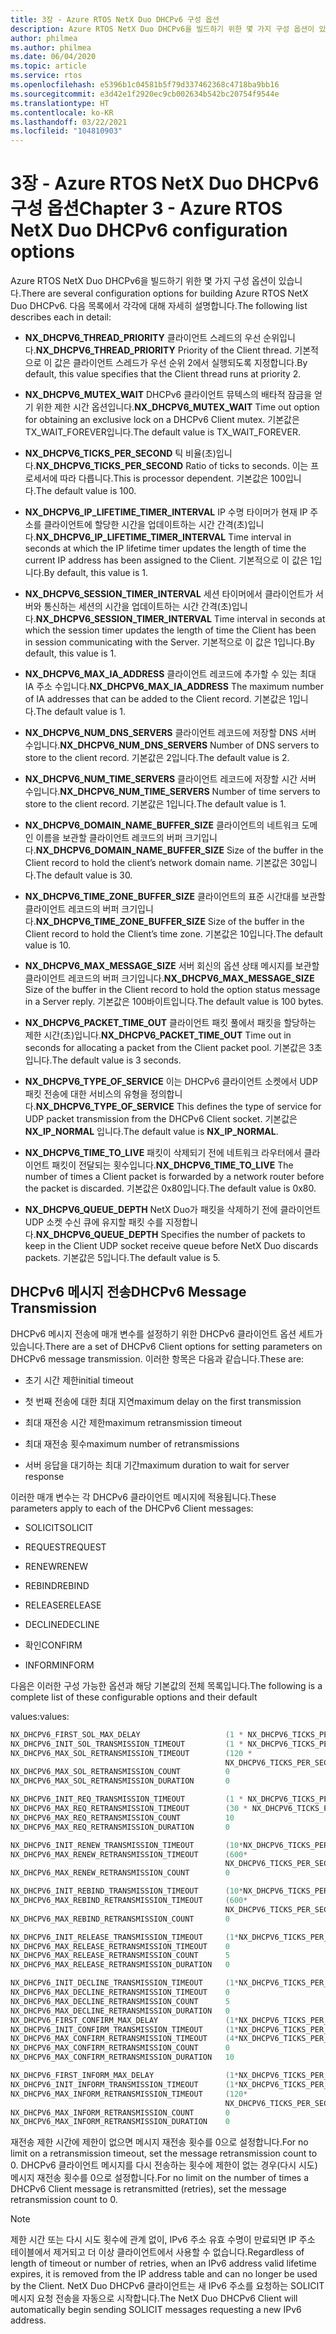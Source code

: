 ```yaml
---
title: 3장 - Azure RTOS NetX Duo DHCPv6 구성 옵션
description: Azure RTOS NetX Duo DHCPv6을 빌드하기 위한 몇 가지 구성 옵션이 있습니다.
author: philmea
ms.author: philmea
ms.date: 06/04/2020
ms.topic: article
ms.service: rtos
ms.openlocfilehash: e5396b1c04581b5f79d337462368c4718ba9bb16
ms.sourcegitcommit: e3d42e1f2920ec9cb002634b542bc20754f9544e
ms.translationtype: HT
ms.contentlocale: ko-KR
ms.lasthandoff: 03/22/2021
ms.locfileid: "104810903"
---
```

# <a name="chapter-3---azure-rtos-netx-duo-dhcpv6-configuration-options"></a><span data-ttu-id="eab85-103">3장 - Azure RTOS NetX Duo DHCPv6 구성 옵션</span><span class="sxs-lookup"><span data-stu-id="eab85-103">Chapter 3 - Azure RTOS NetX Duo DHCPv6 configuration options</span></span>

<span data-ttu-id="eab85-104">Azure RTOS NetX Duo DHCPv6을 빌드하기 위한 몇 가지 구성 옵션이 있습니다.</span><span class="sxs-lookup"><span data-stu-id="eab85-104">There are several configuration options for building Azure RTOS NetX Duo DHCPv6.</span></span> <span data-ttu-id="eab85-105">다음 목록에서 각각에 대해 자세히 설명합니다.</span><span class="sxs-lookup"><span data-stu-id="eab85-105">The following list describes each in detail:</span></span>  
  
  
- <span data-ttu-id="eab85-106">**NX_DHCPV6_THREAD_PRIORITY** 클라이언트 스레드의 우선 순위입니다.</span><span class="sxs-lookup"><span data-stu-id="eab85-106">**NX_DHCPV6_THREAD_PRIORITY** Priority of the Client thread.</span></span> <span data-ttu-id="eab85-107">기본적으로 이 값은 클라이언트 스레드가 우선 순위 2에서 실행되도록 지정합니다.</span><span class="sxs-lookup"><span data-stu-id="eab85-107">By   default, this value specifies that   the Client thread runs at priority   2.</span></span>

- <span data-ttu-id="eab85-108">**NX_DHCPV6_MUTEX_WAIT** DHCPv6 클라이언트 뮤텍스의 배타적 잠금을 얻기 위한 제한 시간 옵션입니다.</span><span class="sxs-lookup"><span data-stu-id="eab85-108">**NX_DHCPV6_MUTEX_WAIT** Time out option for obtaining an exclusive lock on a DHCPv6 Client mutex.</span></span> <span data-ttu-id="eab85-109">기본값은 TX_WAIT_FOREVER입니다.</span><span class="sxs-lookup"><span data-stu-id="eab85-109">The default value is TX_WAIT_FOREVER.</span></span>

- <span data-ttu-id="eab85-110">**NX_DHCPV6_TICKS_PER_SECOND** 틱 비율(초)입니다.</span><span class="sxs-lookup"><span data-stu-id="eab85-110">**NX_DHCPV6_TICKS_PER_SECOND** Ratio of ticks to seconds.</span></span> <span data-ttu-id="eab85-111">이는 프로세서에 따라 다릅니다.</span><span class="sxs-lookup"><span data-stu-id="eab85-111">This is processor dependent.</span></span> <span data-ttu-id="eab85-112">기본값은 100입니다.</span><span class="sxs-lookup"><span data-stu-id="eab85-112">The default value is 100.</span></span>

- <span data-ttu-id="eab85-113">**NX_DHCPV6_IP_LIFETIME_TIMER_INTERVAL** IP 수명 타이머가 현재 IP 주소를 클라이언트에 할당한 시간을 업데이트하는 시간 간격(초)입니다.</span><span class="sxs-lookup"><span data-stu-id="eab85-113">**NX_DHCPV6_IP_LIFETIME_TIMER_INTERVAL**  Time interval in seconds at which the IP lifetime timer updates the length of time the current IP address has been assigned to the Client.</span></span> <span data-ttu-id="eab85-114">기본적으로 이 값은 1입니다.</span><span class="sxs-lookup"><span data-stu-id="eab85-114">By default, this value is 1.</span></span>

- <span data-ttu-id="eab85-115">**NX_DHCPV6_SESSION_TIMER_INTERVAL** 세션 타이머에서 클라이언트가 서버와 통신하는 세션의 시간을 업데이트하는 시간 간격(초)입니다.</span><span class="sxs-lookup"><span data-stu-id="eab85-115">**NX_DHCPV6_SESSION_TIMER_INTERVAL**  Time interval in seconds at which the session timer updates the length of time the Client has been in session communicating with the Server.</span></span> <span data-ttu-id="eab85-116">기본적으로 이 값은 1입니다.</span><span class="sxs-lookup"><span data-stu-id="eab85-116">By default, this value is 1.</span></span>

- <span data-ttu-id="eab85-117">**NX_DHCPV6_MAX_IA_ADDRESS** 클라이언트 레코드에 추가할 수 있는 최대 IA 주소 수입니다.</span><span class="sxs-lookup"><span data-stu-id="eab85-117">**NX_DHCPV6_MAX_IA_ADDRESS** The maximum number of IA addresses that can be added to the Client record.</span></span> <span data-ttu-id="eab85-118">기본값은 1입니다.</span><span class="sxs-lookup"><span data-stu-id="eab85-118">The default value is 1.</span></span> 

- <span data-ttu-id="eab85-119">**NX_DHCPV6_NUM_DNS_SERVERS** 클라이언트 레코드에 저장할 DNS 서버 수입니다.</span><span class="sxs-lookup"><span data-stu-id="eab85-119">**NX_DHCPV6_NUM_DNS_SERVERS** Number of DNS servers to store to the client record.</span></span> <span data-ttu-id="eab85-120">기본값은 2입니다.</span><span class="sxs-lookup"><span data-stu-id="eab85-120">The default value is 2.</span></span>

- <span data-ttu-id="eab85-121">**NX_DHCPV6_NUM_TIME_SERVERS** 클라이언트 레코드에 저장할 시간 서버 수입니다.</span><span class="sxs-lookup"><span data-stu-id="eab85-121">**NX_DHCPV6_NUM_TIME_SERVERS** Number of time servers to store to the client record.</span></span> <span data-ttu-id="eab85-122">기본값은 1입니다.</span><span class="sxs-lookup"><span data-stu-id="eab85-122">The default value is 1.</span></span>

- <span data-ttu-id="eab85-123">**NX_DHCPV6_DOMAIN_NAME_BUFFER_SIZE** 클라이언트의 네트워크 도메인 이름을 보관할 클라이언트 레코드의 버퍼 크기입니다.</span><span class="sxs-lookup"><span data-stu-id="eab85-123">**NX_DHCPV6_DOMAIN_NAME_BUFFER_SIZE**  Size of the buffer in the Client record to hold the client’s network domain name.</span></span> <span data-ttu-id="eab85-124">기본값은 30입니다.</span><span class="sxs-lookup"><span data-stu-id="eab85-124">The default value is 30.</span></span>

- <span data-ttu-id="eab85-125">**NX_DHCPV6_TIME_ZONE_BUFFER_SIZE** 클라이언트의 표준 시간대를 보관할 클라이언트 레코드의 버퍼 크기입니다.</span><span class="sxs-lookup"><span data-stu-id="eab85-125">**NX_DHCPV6_TIME_ZONE_BUFFER_SIZE**  Size of the buffer in the Client record to hold the Client’s time zone.</span></span> <span data-ttu-id="eab85-126">기본값은 10입니다.</span><span class="sxs-lookup"><span data-stu-id="eab85-126">The default value is 10.</span></span>

- <span data-ttu-id="eab85-127">**NX_DHCPV6_MAX_MESSAGE_SIZE** 서버 회신의 옵션 상태 메시지를 보관할 클라이언트 레코드의 버퍼 크기입니다.</span><span class="sxs-lookup"><span data-stu-id="eab85-127">**NX_DHCPV6_MAX_MESSAGE_SIZE** Size of the buffer in the Client record to hold the option status message in a Server reply.</span></span> <span data-ttu-id="eab85-128">기본값은 100바이트입니다.</span><span class="sxs-lookup"><span data-stu-id="eab85-128">The default value is 100 bytes.</span></span>

- <span data-ttu-id="eab85-129">**NX_DHCPV6_PACKET_TIME_OUT** 클라이언트 패킷 풀에서 패킷을 할당하는 제한 시간(초)입니다.</span><span class="sxs-lookup"><span data-stu-id="eab85-129">**NX_DHCPV6_PACKET_TIME_OUT** Time out in seconds for allocating a packet from the Client packet pool.</span></span> <span data-ttu-id="eab85-130">기본값은 3초입니다.</span><span class="sxs-lookup"><span data-stu-id="eab85-130">The default value is 3 seconds.</span></span>

- <span data-ttu-id="eab85-131">**NX_DHCPV6_TYPE_OF_SERVICE** 이는 DHCPv6 클라이언트 소켓에서 UDP 패킷 전송에 대한 서비스의 유형을 정의합니다.</span><span class="sxs-lookup"><span data-stu-id="eab85-131">**NX_DHCPV6_TYPE_OF_SERVICE** This defines the type of service for UDP packet transmission from the DHCPv6 Client socket.</span></span> <span data-ttu-id="eab85-132">기본값은 **NX_IP_NORMAL** 입니다.</span><span class="sxs-lookup"><span data-stu-id="eab85-132">The default value is **NX_IP_NORMAL**.</span></span>

- <span data-ttu-id="eab85-133">**NX_DHCPV6_TIME_TO_LIVE** 패킷이 삭제되기 전에 네트워크 라우터에서 클라이언트 패킷이 전달되는 횟수입니다.</span><span class="sxs-lookup"><span data-stu-id="eab85-133">**NX_DHCPV6_TIME_TO_LIVE** The number of times a Client packet is forwarded by a network router before the packet is discarded.</span></span> <span data-ttu-id="eab85-134">기본값은 0x80입니다.</span><span class="sxs-lookup"><span data-stu-id="eab85-134">The default value is 0x80.</span></span>

- <span data-ttu-id="eab85-135">**NX_DHCPV6_QUEUE_DEPTH** NetX Duo가 패킷을 삭제하기 전에 클라이언트 UDP 소켓 수신 큐에 유지할 패킷 수를 지정합니다.</span><span class="sxs-lookup"><span data-stu-id="eab85-135">**NX_DHCPV6_QUEUE_DEPTH** Specifies the number of packets to keep in the Client UDP socket receive queue before NetX Duo discards packets.</span></span> <span data-ttu-id="eab85-136">기본값은 5입니다.</span><span class="sxs-lookup"><span data-stu-id="eab85-136">The default value is 5.</span></span>

## <a name="dhcpv6-message-transmission"></a><span data-ttu-id="eab85-137">DHCPv6 메시지 전송</span><span class="sxs-lookup"><span data-stu-id="eab85-137">DHCPv6 Message Transmission</span></span>

<span data-ttu-id="eab85-138">DHCPv6 메시지 전송에 매개 변수를 설정하기 위한 DHCPv6 클라이언트 옵션 세트가 있습니다.</span><span class="sxs-lookup"><span data-stu-id="eab85-138">There are a set of DHCPv6 Client options for setting parameters on DHCPv6 message transmission.</span></span> <span data-ttu-id="eab85-139">이러한 항목은 다음과 같습니다.</span><span class="sxs-lookup"><span data-stu-id="eab85-139">These are:</span></span> 

  - <span data-ttu-id="eab85-140">초기 시간 제한</span><span class="sxs-lookup"><span data-stu-id="eab85-140">initial timeout</span></span>

  - <span data-ttu-id="eab85-141">첫 번째 전송에 대한 최대 지연</span><span class="sxs-lookup"><span data-stu-id="eab85-141">maximum delay on the first transmission</span></span>

  - <span data-ttu-id="eab85-142">최대 재전송 시간 제한</span><span class="sxs-lookup"><span data-stu-id="eab85-142">maximum retransmission timeout</span></span> 

  - <span data-ttu-id="eab85-143">최대 재전송 횟수</span><span class="sxs-lookup"><span data-stu-id="eab85-143">maximum number of retransmissions</span></span> 

  - <span data-ttu-id="eab85-144">서버 응답을 대기하는 최대 기간</span><span class="sxs-lookup"><span data-stu-id="eab85-144">maximum duration to wait for server response</span></span>

<span data-ttu-id="eab85-145">이러한 매개 변수는 각 DHCPv6 클라이언트 메시지에 적용됩니다.</span><span class="sxs-lookup"><span data-stu-id="eab85-145">These parameters apply to each of the DHCPv6 Client messages:</span></span>

- <span data-ttu-id="eab85-146">SOLICIT</span><span class="sxs-lookup"><span data-stu-id="eab85-146">SOLICIT</span></span>

- <span data-ttu-id="eab85-147">REQUEST</span><span class="sxs-lookup"><span data-stu-id="eab85-147">REQUEST</span></span>

- <span data-ttu-id="eab85-148">RENEW</span><span class="sxs-lookup"><span data-stu-id="eab85-148">RENEW</span></span>

- <span data-ttu-id="eab85-149">REBIND</span><span class="sxs-lookup"><span data-stu-id="eab85-149">REBIND</span></span>

- <span data-ttu-id="eab85-150">RELEASE</span><span class="sxs-lookup"><span data-stu-id="eab85-150">RELEASE</span></span>

- <span data-ttu-id="eab85-151">DECLINE</span><span class="sxs-lookup"><span data-stu-id="eab85-151">DECLINE</span></span>

- <span data-ttu-id="eab85-152">확인</span><span class="sxs-lookup"><span data-stu-id="eab85-152">CONFIRM</span></span>

- <span data-ttu-id="eab85-153">INFORM</span><span class="sxs-lookup"><span data-stu-id="eab85-153">INFORM</span></span>

<span data-ttu-id="eab85-154">다음은 이러한 구성 가능한 옵션과 해당 기본값의 전체 목록입니다.</span><span class="sxs-lookup"><span data-stu-id="eab85-154">The following is a complete list of these configurable options and their default</span></span> 

<span data-ttu-id="eab85-155">values:</span><span class="sxs-lookup"><span data-stu-id="eab85-155">values:</span></span>

```C
NX_DHCPV6_FIRST_SOL_MAX_DELAY                   (1 * NX_DHCPV6_TICKS_PER_SECOND) 
NX_DHCPV6_INIT_SOL_TRANSMISSION_TIMEOUT         (1 * NX_DHCPV6_TICKS_PER_SECOND) 
NX_DHCPV6_MAX_SOL_RETRANSMISSION_TIMEOUT        (120 *
                                                NX_DHCPV6_TICKS_PER_SECOND) 
NX_DHCPV6_MAX_SOL_RETRANSMISSION_COUNT          0
NX_DHCPV6_MAX_SOL_RETRANSMISSION_DURATION       0

NX_DHCPV6_INIT_REQ_TRANSMISSION_TIMEOUT         (1 * NX_DHCPV6_TICKS_PER_SECOND) 
NX_DHCPV6_MAX_REQ_RETRANSMISSION_TIMEOUT        (30 * NX_DHCPV6_TICKS_PER_SECOND) 
NX_DHCPV6_MAX_REQ_RETRANSMISSION_COUNT          10
NX_DHCPV6_MAX_REQ_RETRANSMISSION_DURATION       0

NX_DHCPV6_INIT_RENEW_TRANSMISSION_TIMEOUT       (10*NX_DHCPV6_TICKS_PER_SECOND)     
NX_DHCPV6_MAX_RENEW_RETRANSMISSION_TIMEOUT      (600*   
                                                NX_DHCPV6_TICKS_PER_SECOND)  
NX_DHCPV6_MAX_RENEW_RETRANSMISSION_COUNT        0

NX_DHCPV6_INIT_REBIND_TRANSMISSION_TIMEOUT      (10*NX_DHCPV6_TICKS_PER_SECOND)     
NX_DHCPV6_MAX_REBIND_RETRANSMISSION_TIMEOUT     (600*  
                                                NX_DHCPV6_TICKS_PER_SECOND)  
NX_DHCPV6_MAX_REBIND_RETRANSMISSION_COUNT       0 

NX_DHCPV6_INIT_RELEASE_TRANSMISSION_TIMEOUT     (1*NX_DHCPV6_TICKS_PER_SECOND)
NX_DHCPV6_MAX_RELEASE_RETRANSMISSION_TIMEOUT    0 
NX_DHCPV6_MAX_RELEASE_RETRANSMISSION_COUNT      5  
NX_DHCPV6_MAX_RELEASE_RETRANSMISSION_DURATION   0

NX_DHCPV6_INIT_DECLINE_TRANSMISSION_TIMEOUT     (1*NX_DHCPV6_TICKS_PER_SECOND)
NX_DHCPV6_MAX_DECLINE_RETRANSMISSION_TIMEOUT    0
NX_DHCPV6_MAX_DECLINE_RETRANSMISSION_COUNT      5  
NX_DHCPV6_MAX_DECLINE_RETRANSMISSION_DURATION   0
NX_DHCPV6_FIRST_CONFIRM_MAX_DELAY               (1*NX_DHCPV6_TICKS_PER_SECOND)
NX_DHCPV6_INIT_CONFIRM_TRANSMISSION_TIMEOUT     (1*NX_DHCPV6_TICKS_PER_SECOND)
NX_DHCPV6_MAX_CONFIRM_RETRANSMISSION_TIMEOUT    (4*NX_DHCPV6_TICKS_PER_SECOND)
NX_DHCPV6_MAX_CONFIRM_RETRANSMISSION_COUNT      0  
NX_DHCPV6_MAX_CONFIRM_RETRANSMISSION_DURATION   10

NX_DHCPV6_FIRST_INFORM_MAX_DELAY                (1*NX_DHCPV6_TICKS_PER_SECOND)
NX_DHCPV6_INIT_INFORM_TRANSMISSION_TIMEOUT      (1*NX_DHCPV6_TICKS_PER_SECOND)
NX_DHCPV6_MAX_INFORM_RETRANSMISSION_TIMEOUT     (120*   
                                                NX_DHCPV6_TICKS_PER_SECOND)
NX_DHCPV6_MAX_INFORM_RETRANSMISSION_COUNT       0 
NX_DHCPV6_MAX_INFORM_RETRANSMISSION_DURATION    0
```

<span data-ttu-id="eab85-156">재전송 제한 시간에 제한이 없으면 메시지 재전송 횟수를 0으로 설정합니다.</span><span class="sxs-lookup"><span data-stu-id="eab85-156">For no limit on a retransmission timeout, set the message retransmission count to 0.</span></span> <span data-ttu-id="eab85-157">DHCPv6 클라이언트 메시지를 다시 전송하는 횟수에 제한이 없는 경우(다시 시도) 메시지 재전송 횟수를 0으로 설정합니다.</span><span class="sxs-lookup"><span data-stu-id="eab85-157">For no limit on the number of times a DHCPv6 Client message is retransmitted (retries), set the message retransmission count to 0.</span></span>

> [!NOTE]
> <span data-ttu-id="eab85-158">제한 시간 또는 다시 시도 횟수에 관계 없이, IPv6 주소 유효 수명이 만료되면 IP 주소 테이블에서 제거되고 더 이상 클라이언트에서 사용할 수 없습니다.</span><span class="sxs-lookup"><span data-stu-id="eab85-158">Regardless of length of timeout or number of retries, when an IPv6 address valid lifetime expires, it is removed from the IP address table and can no longer be used by the Client.</span></span> <span data-ttu-id="eab85-159">NetX Duo DHCPv6 클라이언트는 새 IPv6 주소를 요청하는 SOLICIT 메시지 요청 전송을 자동으로 시작합니다.</span><span class="sxs-lookup"><span data-stu-id="eab85-159">The NetX Duo DHCPv6 Client will automatically begin sending SOLICIT messages requesting a new IPv6 address.</span></span>